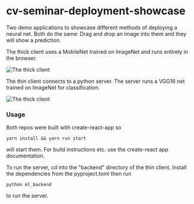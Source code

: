 # cv-seminar-deployment-showcase

Two demo applications to showcase different methods of deploying a neural net.
Both do the same:
Drag and drop an image into them and they will show a prediction.

The thick client uses a MobileNet trained on ImageNet and runs entirely in the browser.


![The thick client](https://github.com/mx-e/cv-seminar-deployment-showcase/blob/main/thick_client.png)


The thin client connects to a python server. The server runs a VGG16 net trained on ImageNet for classification.


![The thick client](https://github.com/mx-e/cv-seminar-deployment-showcase/blob/main/thin_client.png)


### Usage

Both repos were built with create-react-app so 

```
yarn install && yarn run start
```
will start them. For build instructions etc. use the create-react app documentation.

To run the server, cd into the "backend" directory of the thin client. Install the dependencies from the pyproject.toml then run 

```
python ml_backend
```
to run the server.
